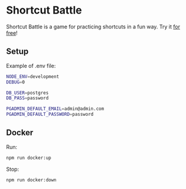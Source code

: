 # Shortcut Battle

Shortcut Battle is a game for practicing shortcuts in a fun way. Try it [for free](https://shortcut-battle.herokuapp.com/)!

## Setup

Example of .env file:
```bash
NODE_ENV=development
DEBUG=0

DB_USER=postgres
DB_PASS=password

PGADMIN_DEFAULT_EMAIL=admin@admin.com
PGADMIN_DEFAULT_PASSWORD=password
```

## Docker

Run:
```bash
npm run docker:up
```

Stop:
```bash
npm run docker:down
```
